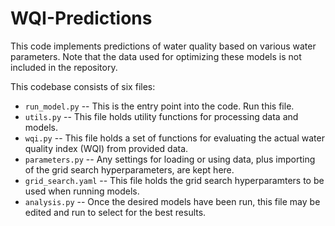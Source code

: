 # WQI-Predictions

This code implements predictions of water quality based on various water parameters.  Note that the data used for optimizing these models is not included in the repository.

This codebase consists of six files:
- `run_model.py` -- This is the entry point into the code.  Run this file.
- `utils.py` -- This file holds utility functions for processing data and models.
- `wqi.py` -- This file holds a set of functions for evaluating the actual water quality index (WQI) from provided data.
- `parameters.py` -- Any settings for loading or using data, plus importing of the grid search hyperparameters, are kept here.
- `grid_search.yaml` -- This file holds the grid search hyperparamters to be used when running models.
- `analysis.py` -- Once the desired models have been run, this file may be edited and run to select for the best results.
